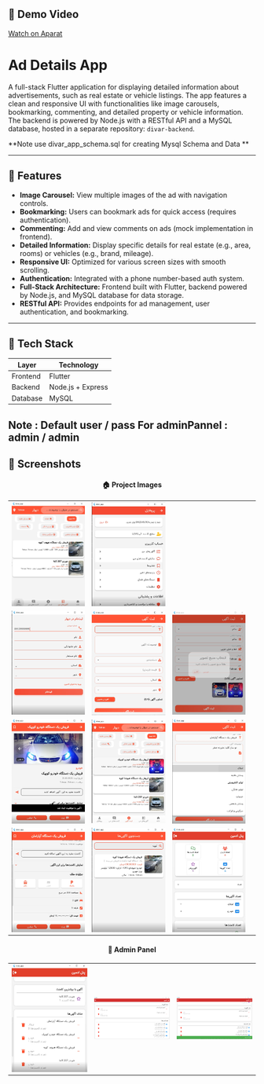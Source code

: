 ## 🎥 Demo Video

[Watch on Aparat](https://aparat.com/v/svfzvv7)



# Ad Details App

A full-stack Flutter application for displaying detailed information about advertisements, such as real estate or vehicle listings. The app features a clean and responsive UI with functionalities like image carousels, bookmarking, commenting, and detailed property or vehicle information. The backend is powered by Node.js with a RESTful API and a MySQL database, hosted in a separate repository: `divar-backend`.

**Note use divar_app_schema.sql for  creating Mysql Schema and Data **

---

## 🚀 Features

- **Image Carousel:** View multiple images of the ad with navigation controls.
- **Bookmarking:** Users can bookmark ads for quick access (requires authentication).
- **Commenting:** Add and view comments on ads (mock implementation in frontend).
- **Detailed Information:** Display specific details for real estate (e.g., area, rooms) or vehicles (e.g., brand, mileage).
- **Responsive UI:** Optimized for various screen sizes with smooth scrolling.
- **Authentication:** Integrated with a phone number-based auth system.
- **Full-Stack Architecture:** Frontend built with Flutter, backend powered by Node.js, and MySQL database for data storage.
- **RESTful API:** Provides endpoints for ad management, user authentication, and bookmarking.

---

## 🧰 Tech Stack

| Layer    | Technology           |
| -------- | -------------------- |
| Frontend | Flutter              |
| Backend  | Node.js + Express    |
| Database | MySQL                |



Note : Default user / pass For adminPannel : admin / admin
---

## 📸 Screenshots

<div align="center">
  <h4>🏠 Project Images</h4>

  <table>
    <tr>
      <td><img src="project_images/screen1.png" alt="Home Screen" width="300"/></td>
      <td><img src="project_images/screen2.png" alt="Ad Details" width="300"/></td>
    </tr>
    <tr>
      <td><img src="project_images/screen3.png" alt="Bookmarks" width="300"/></td>
      <td><img src="project_images/screen4.png" alt="Bookmarks" width="300"/></td>
      <td><img src="project_images/screen5.png" alt="Bookmarks" width="300"/></td>
    </tr>
    <tr>
      <td><img src="project_images/screen6.png" alt="Bookmarks" width="300"/></td>
      <td><img src="project_images/screen7.png" alt="Bookmarks" width="300"/></td>
      <td><img src="project_images/screen8.png" alt="Bookmarks" width="300"/></td>
    </tr>
    <tr>
      <td><img src="project_images/screen9.png" alt="Bookmarks" width="300"/></td>
      <td><img src="project_images/screen10.png" alt="Bookmarks" width="300"/></td>
      <td><img src="project_images/screen11.png" alt="Bookmarks" width="300"/></td>
      <td></td>
    </tr>
  </table>

  <h4>💎 Admin Panel</h4>

  <table>
    <tr>
      <td><img src="project_images/screen12.png" alt="Admin Panel 1" width="300"/></td>
      <td><img src="project_images/screen13.png" alt="Admin Panel 2" width="300"/></td>
      <td><img src="project_images/screen14.png" alt="Admin Panel 3" width="300"/></td>
    </tr>
  </table>
</div>

